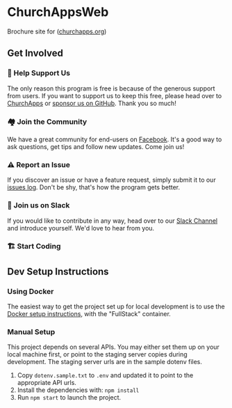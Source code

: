 # ChurchAppsWeb

Brochure site for (<a href="https://churchapps.org/">churchapps.org</a>)

## Get Involved

### 🤝 Help Support Us

The only reason this program is free is because of the generous support from users. If you want to support us to keep this free, please head over to [ChurchApps](https://churchapps/partner) or [sponsor us on GitHub](https://github.com/sponsors/ChurchApps/). Thank you so much!

### 🏘️ Join the Community

We have a great community for end-users on [Facebook](https://www.facebook.com/churchapps.org). It's a good way to ask questions, get tips and follow new updates. Come join us!

### ⚠️ Report an Issue

If you discover an issue or have a feature request, simply submit it to our [issues log](https://github.com/ChurchApps/ChurchAppsSupport/issues). Don't be shy, that's how the program gets better.

### 💬 Join us on Slack

If you would like to contribute in any way, head over to our [Slack Channel](https://join.slack.com/t/livechurchsolutions/shared_invite/zt-i88etpo5-ZZhYsQwQLVclW12DKtVflg) and introduce yourself. We'd love to hear from you.

### 🏗️ Start Coding


## Dev Setup Instructions

### Using Docker

The easiest way to get the project set up for local development is to use the [Docker setup instructions](https://github.com/LiveChurchSolutions/Docker), with the "FullStack" container.

### Manual Setup

This project depends on several APIs. You may either set them up on your local machine first, or point to the staging server copies during development. The staging server urls are in the sample dotenv files.

1. Copy `dotenv.sample.txt` to `.env` and updated it to point to the appropriate API urls.
2. Install the dependencies with: `npm install`
3. Run `npm start` to launch the project.
